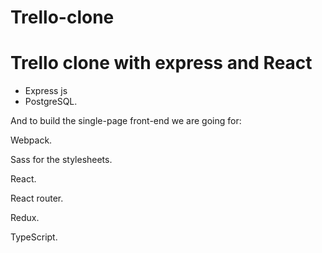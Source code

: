 # Trello-clone


<h1>Trello clone with express and React </h2>

<ul><li>Express js</li><li>PostgreSQL.</li></ul>

And to build the single-page front-end we are going for:

<p>Webpack.</p>
<p>Sass for the stylesheets.</p>
<p>React.</p>
<p>React router.</p>
<p>Redux.</p>
<p>TypeScript.</p>






